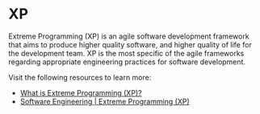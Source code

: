 # XP

Extreme Programming (XP) is an agile software development framework that aims to produce higher quality software, and higher quality of life for the development team. XP is the most specific of the agile frameworks regarding appropriate engineering practices for software development.

Visit the following resources to learn more:

- [What is Extreme Programming (XP)?](https://www.agilealliance.org/glossary/xp)
- [Software Engineering | Extreme Programming (XP)](https://www.geeksforgeeks.org/software-engineering-extreme-programming-xp/)